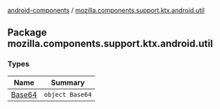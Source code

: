 [android-components](../index.md) / [mozilla.components.support.ktx.android.util](./index.md)

## Package mozilla.components.support.ktx.android.util

### Types

| Name | Summary |
|---|---|
| [Base64](-base64/index.md) | `object Base64` |
